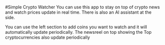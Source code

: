 #Simple Crypto Watcher
You can use this app to stay on top of crypto news and watch prices update in real time. 
There is also an AI assistant at the side. 

You can use the left section to add coins you want to watch and it will automatically update periodically. 
The newsreel on top showing the Top cryptocurrencies also update periodically
